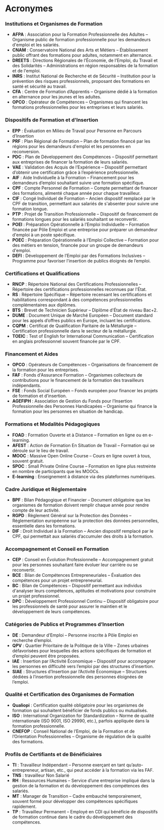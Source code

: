 # Acronymes

### **Institutions et Organismes de Formation**

-   **AFPA** : Association pour la Formation Professionnelle des Adultes – Organisme public de formation professionnelle pour les demandeurs d'emploi et les salariés.
-   **CNAM** : Conservatoire National des Arts et Métiers – Établissement public offrant des formations pour adultes, notamment en alternance.
-   **DREETS** : Directions Régionales de l’Économie, de l’Emploi, du Travail et des Solidarités – Administrations en région responsables de la formation et de l'emploi.
-   **INRS** : Institut National de Recherche et de Sécurité – Institution pour la prévention des risques professionnels, proposant des formations en santé et sécurité au travail.
-   **CFA** : Centre de Formation d’Apprentis – Organisme dédié à la formation en alternance pour les jeunes et les adultes.
-   **OPCO** : Opérateur de Compétences – Organismes qui financent les formations professionnelles pour les entreprises et leurs salariés.

### **Dispositifs de Formation et d'Insertion**

- **EPP** : Évaluation en Milieu de Travail pour Personne en Parcours d’Insertion
-   **PRF** : Plan Régional de Formation – Plan de formation financé par les régions pour les demandeurs d'emploi et les personnes en reconversion.
-   **PDC** : Plan de Développement des Compétences – Dispositif permettant aux entreprises de financer la formation de leurs salariés.
-   **VAE** : Validation des Acquis de l’Expérience – Dispositif permettant d’obtenir une certification grâce à l’expérience professionnelle.
-   **AIF** : Aide Individuelle à la Formation – Financement pour les demandeurs d’emploi souhaitant suivre une formation spécifique.
-   **CPF** : Compte Personnel de Formation – Compte permettant de financer des formations, alimenté chaque année pour chaque travailleur.
-   **CIF** : Congé Individuel de Formation – Ancien dispositif remplacé par le CPF de transition, permettant aux salariés de s'absenter pour suivre une formation longue.
-   **PTP** : Projet de Transition Professionnelle – Dispositif de financement de formations longues pour les salariés souhaitant se reconvertir.
-   **POEI** : Préparation Opérationnelle à l’Emploi Individuelle – Formation financée par Pôle Emploi et une entreprise pour préparer un demandeur d'emploi à un poste spécifique.
-   **POEC** : Préparation Opérationnelle à l’Emploi Collective – Formation pour des métiers en tension, financée pour un groupe de demandeurs d'emploi.
-   **DEFI** : Développement de l’Emploi par des Formations Inclusives – Programme pour favoriser l'insertion de publics éloignés de l’emploi.

### **Certifications et Qualifications**

-   **RNCP** : Répertoire National des Certifications Professionnelles – Répertoire des certifications professionnelles reconnues par l'État.
-   **RS** : Répertoire Spécifique – Répertoire recensant les certifications et habilitations correspondant à des compétences professionnelles complémentaires aux diplômes.
-   **BTS** : Brevet de Technicien Supérieur – Diplôme d'État de niveau Bac+2.
-   **DUME** : Document Unique de Marché Européen – Document standard pour les appels d’offres publics en Europe, incluant les certifications.
-   **CQPM** : Certificat de Qualification Paritaire de la Métallurgie – Certification professionnelle dans le secteur de la métallurgie.
-   **TOEIC** : Test of English for International Communication – Certification en anglais professionnel souvent financée par le CPF.

### **Financement et Aides**

-   **OPCO** : Opérateurs de Compétences – Organisations de financement de la formation pour les entreprises.
-   **FAF** : Fonds d'Assurance Formation – Organismes collecteurs de contributions pour le financement de la formation des travailleurs indépendants.
-   **FSE** : Fonds Social Européen – Fonds européen pour financer les projets de formation et d’insertion.
-   **AGEFIPH** : Association de Gestion du Fonds pour l’Insertion Professionnelle des Personnes Handicapées – Organisme qui finance la formation pour les personnes en situation de handicap.

### **Formations et Modalités Pédagogiques**

-   **FOAD** : Formation Ouverte et à Distance – Formation en ligne ou en e-learning.
-   **AFEST** : Action de Formation En Situation de Travail – Formation qui se déroule sur le lieu de travail.
-   **MOOC** : Massive Open Online Course – Cours en ligne ouvert à tous, souvent gratuit.
-   **SPOC** : Small Private Online Course – Formation en ligne plus restreinte en nombre de participants que les MOOCs.
-   **E-learning** : Enseignement à distance via des plateformes numériques.

### **Cadre Juridique et Réglementaire**

-   **BPF** : Bilan Pédagogique et Financier – Document obligatoire que les organismes de formation doivent remplir chaque année pour rendre compte de leur activité.
-   **RGPD** : Règlement Général sur la Protection des Données – Réglementation européenne sur la protection des données personnelles, essentielle dans les formations.
-   **DIF** : Droit Individuel à la Formation – Ancien dispositif remplacé par le CPF, qui permettait aux salariés d’accumuler des droits à la formation.

### **Accompagnement et Conseil en Formation**

-   **CEP** : Conseil en Évolution Professionnelle – Accompagnement gratuit pour les personnes souhaitant faire évoluer leur carrière ou se reconvertir.
-   **BCE** : Bilan de Compétences Entrepreneuriales – Évaluation des compétences pour un projet entrepreneurial.
-   **BC** : Bilan de Compétences – Dispositif permettant aux individus d'analyser leurs compétences, aptitudes et motivations pour construire un projet professionnel.
-   **DPC** : Développement Professionnel Continu – Dispositif obligatoire pour les professionnels de santé pour assurer le maintien et le développement de leurs compétences.

### **Catégories de Publics et Programmes d’Insertion**

-   **DE** : Demandeur d’Emploi – Personne inscrite à Pôle Emploi en recherche d’emploi.
-   **QPV** : Quartier Prioritaire de la Politique de la Ville – Zones urbaines défavorisées pour lesquelles des actions spécifiques de formation et d’emploi peuvent être proposées.
-   **IAE** : Insertion par l’Activité Économique – Dispositif pour accompagner les personnes en difficulté vers l’emploi par des structures d’insertion.
-   **SIAE** : Structures d’Insertion par l’Activité Économique – Structures dédiées à l’insertion professionnelle des personnes éloignées de l’emploi.

### **Qualité et Certification des Organismes de Formation**

-   **Qualiopi** : Certification qualité obligatoire pour les organismes de formation qui souhaitent bénéficier de fonds publics ou mutualisés.
-   **ISO** : International Organization for Standardization – Norme de qualité internationale (ISO 9001, ISO 29990, etc.), parfois appliquée dans la formation professionnelle.
-   **CNEFOP** : Conseil National de l’Emploi, de la Formation et de l’Orientation Professionnelles – Organisme de régulation de la qualité des formations.

### **Profils de Certifiants et de Bénéficiaires**

-   **TI** : Travailleur Indépendant – Personne exerçant en tant qu’auto-entrepreneur, artisan, etc., qui peut accéder à la formation via les FAF.
- **TNS** : travailleur Non Salarié
-   **RH** : Ressources Humaines – Service d’une entreprise impliqué dans la gestion de la formation et du développement des compétences des salariés.
-   **MT** : Manager de Transition – Cadre embauché temporairement, souvent formé pour développer des compétences spécifiques rapidement.
-   **TP** : Travailleur Permanent – Employé en CDI qui bénéficie de dispositifs de formation continue dans le cadre du développement des compétences.
<!--stackedit_data:
eyJoaXN0b3J5IjpbMTEyODAwODU3OCwtMjA0Mjk0ODYxMywxMT
I4MDA4NTc4XX0=
-->